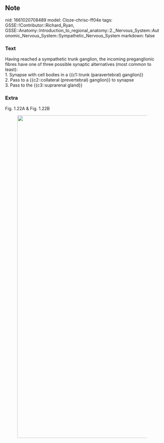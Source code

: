 ## Note
nid: 1661020708489
model: Cloze-chrisc-ff04e
tags: GSSE::!Contributor::Richard_Ryan, GSSE::Anatomy::Introduction_to_regional_anatomy::2._Nervous_System::Autonomic_Nervous_System::Sympathetic_Nervous_System
markdown: false

### Text
<div class="toggle">
  Having reached a sympathetic trunk ganglion, the incoming
  preganglionic fibres have one of three possible synaptic
  alternatives (most common to least):
</div>
<div class="toggle">
  1. Synapse with cell bodies in a {{c1::trunk (paravertebral)
  ganglion}}
</div>
<div class="toggle">
  2. Pass to a {{c2::collateral (prevertebral) ganglion}} to
  synapse
</div>
<div class="toggle">
  3. Pass to the {{c3::suprarenal gland}}
</div>

### Extra
<p id="a68e1934-c4b1-45cb-bdf2-ff0b94624b38" class="">Fig. 1.22A &
Fig. 1.22B
<figure id="c5175d86-82a7-48a0-b949-604645b5a338" class="image">
  <a href= 
  "Sympathetic%20Nervous%20System%20c5175d8682a748a0b949604645b5a338/Untitled.png">
  <img style="width:1050px" src= 
  "62cf2271eaaa7e0156937c317bfc4a190a5853dd.png"></a>
</figure>
